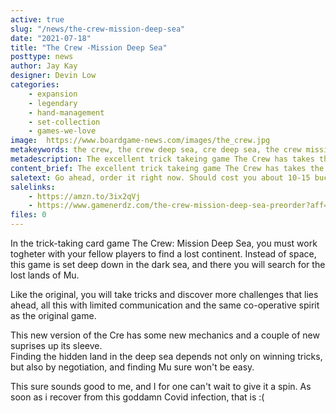 ```yaml
---
active: true
slug: "/news/the-crew-mission-deep-sea"
date: "2021-07-18"
title: "The Crew -Mission Deep Sea"
posttype: news
author: Jay Kay
designer: Devin Low
categories: 
    - expansion
    - legendary
    - hand-management
    - set-collection
    - games-we-love
image:  https://www.boardgame-news.com/images/the_crew.jpg
metakeywords: the crew, the crew deep sea, cre deep sea, the crew mission deep sea, crew mission deep sea
metadescription: The excellent trick takeing game The Crew has takes the board gaming world by storm, and now there's a new version ready to take on the sea. So to speak.
content_brief: The excellent trick takeing game The Crew has takes the board gaming world by storm, and now there's a new version ready to take on the sea. So to speak.
saletext: Go ahead, order it right now. Should cost you about 10-15 bucks.
salelinks: 
    - https://amzn.to/3ix2qVj
    - https://www.gamenerdz.com/the-crew-mission-deep-sea-preorder?aff=34
files: 0
---
```


In the trick-taking card game The Crew: Mission Deep Sea, you must work togheter with your fellow players to find a lost continent. 
Instead of space, this game is set deep down in the dark sea, and there you will search for the lost lands of Mu.

Like the original, you will take tricks and discover more challenges that lies ahead, all this with limited communication and the same co-operative spirit as the original game.

This new version of the Cre has some new mechanics and a couple of new suprises up its sleeve.  
Finding the hidden land in the deep sea depends not only on winning tricks, but also by negotiation, and finding Mu sure won't be easy.

This sure sounds good to me, and I for one can't wait to give it a spin. As soon as i recover from this goddamn Covid infection, that is :(

